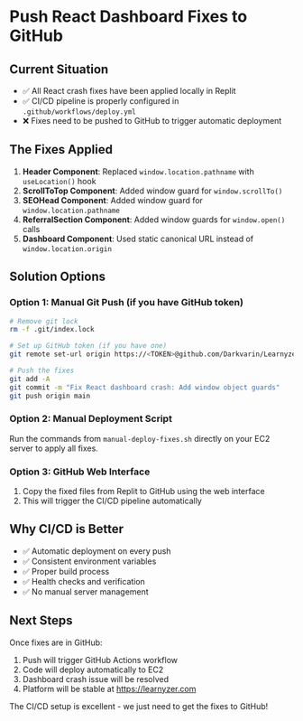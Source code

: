 # Push React Dashboard Fixes to GitHub

## Current Situation
- ✅ All React crash fixes have been applied locally in Replit
- ✅ CI/CD pipeline is properly configured in `.github/workflows/deploy.yml`
- ❌ Fixes need to be pushed to GitHub to trigger automatic deployment

## The Fixes Applied
1. **Header Component**: Replaced `window.location.pathname` with `useLocation()` hook
2. **ScrollToTop Component**: Added window guard for `window.scrollTo()`
3. **SEOHead Component**: Added window guard for `window.location.pathname`
4. **ReferralSection Component**: Added window guards for `window.open()` calls
5. **Dashboard Component**: Used static canonical URL instead of `window.location.origin`

## Solution Options

### Option 1: Manual Git Push (if you have GitHub token)
```bash
# Remove git lock
rm -f .git/index.lock

# Set up GitHub token (if you have one)
git remote set-url origin https://<TOKEN>@github.com/Darkvarin/Learnyzer.git

# Push the fixes
git add -A
git commit -m "Fix React dashboard crash: Add window object guards"
git push origin main
```

### Option 2: Manual Deployment Script
Run the commands from `manual-deploy-fixes.sh` directly on your EC2 server to apply all fixes.

### Option 3: GitHub Web Interface
1. Copy the fixed files from Replit to GitHub using the web interface
2. This will trigger the CI/CD pipeline automatically

## Why CI/CD is Better
- ✅ Automatic deployment on every push
- ✅ Consistent environment variables
- ✅ Proper build process
- ✅ Health checks and verification
- ✅ No manual server management

## Next Steps
Once fixes are in GitHub:
1. Push will trigger GitHub Actions workflow
2. Code will deploy automatically to EC2
3. Dashboard crash issue will be resolved
4. Platform will be stable at https://learnyzer.com

The CI/CD setup is excellent - we just need to get the fixes to GitHub!